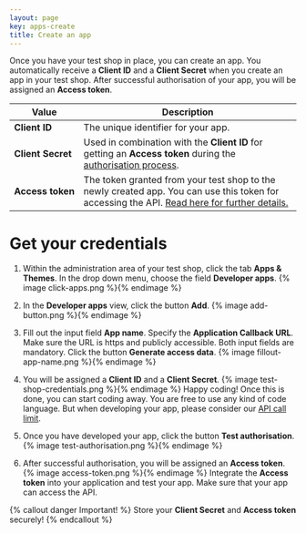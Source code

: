 ```yaml
---
layout: page
key: apps-create
title: Create an app
---
```


Once you have your test shop in place, you can create an app.
You automatically receive a **Client ID** and a **Client Secret** when you create an app in your test shop.
After successful authorisation of your app, you will be assigned an **Access token**.

| Value              | Description                                                                                             |
|--------------------|---------------------------------------------------------------------------------------------------------|
| **Client&nbsp;ID**      | The unique identifier for your app. |
| **Client&nbsp;Secret**   | Used in combination with the **Client ID** for getting an **Access token** during the [authorisation process](page:apps-install#authorisation-process).|
| **Access&nbsp;token** | The token granted from your test shop to the newly created app. You can use this token for accessing the API. [Read here for further details.](page:apps-install) |

# Get your credentials

1. Within the administration area of your test shop, click the tab **Apps & Themes**.
In the drop down menu, choose the field **Developer apps**.
    {% image click-apps.png %}{% endimage %}

2. In the **Developer apps** view, click the button **Add**.
    {% image add-button.png %}{% endimage %}

3. Fill out the input field **App name**.
Specify the **Application Callback URL**.
Make sure the URL is https and publicly accessible.
Both input fields are mandatory.
Click the button **Generate access data**.
    {% image fillout-app-name.png %}{% endimage %}

4. You will be assigned a **Client ID** and a **Client Secret**.
    {% image test-shop-credentials.png %}{% endimage %}
Happy coding! Once this is done, you can start coding away.
You are free to use any kind of code language.
But when developing your app, please consider our [API call limit](page:apps-api-call-limit).

5. Once you have developed your app, click the button **Test authorisation**.
    {% image test-authorisation.png %}{% endimage %}

6. After successful authorisation, you will be assigned an **Access token**.
      {% image access-token.png %}{% endimage %}
Integrate the **Access token** into your application and test your app.
Make sure that your app can access the API.

{% callout danger Important! %}
Store your **Client Secret** and **Access token** securely!
{% endcallout %}
